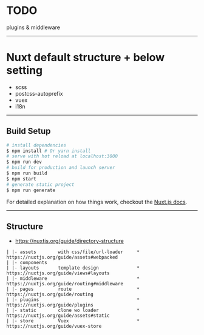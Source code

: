 # TODO
plugins & middleware


---
# Nuxt default structure + below setting
- scss
- postcss-autoprefix
- vuex
- i18n


---
## Build Setup
``` bash
# install dependencies
$ npm install # Or yarn install
# serve with hot reload at localhost:3000
$ npm run dev
# build for production and launch server
$ npm run build
$ npm start
# generate static project
$ npm run generate
```
For detailed explanation on how things work, checkout the [Nuxt.js docs](https://github.com/nuxt/nuxt.js).


---
## Structure
* https://nuxtjs.org/guide/directory-structure
```
| |- assets        with css/file/url-loader     * https://nuxtjs.org/guide/assets#webpacked
| |- components
| |- layouts       template design              * https://nuxtjs.org/guide/views#layouts
| |- middleware                                 * https://nuxtjs.org/guide/routing#middleware
| |- pages         route                        * https://nuxtjs.org/guide/routing
| |- plugins                                    * https://nuxtjs.org/guide/plugins
| |- static        clone wo loader              * https://nuxtjs.org/guide/assets#static
| |- store         Vuex                         * https://nuxtjs.org/guide/vuex-store
```
